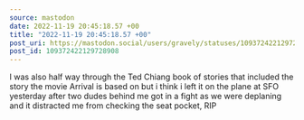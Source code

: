 ```yaml
---
source: mastodon
date: 2022-11-19 20:45:18.57 +00
title: "2022-11-19 20:45:18.57 +00"
post_uri: https://mastodon.social/users/gravely/statuses/109372422129728908
post_id: 109372422129728908
---
```

I was also half way through the Ted Chiang book of stories that included the story the movie Arrival is based on but i think i left it on the plane at SFO yesterday after two dudes behind me got in a fight as we were deplaning and it distracted me from checking the seat pocket, RIP


